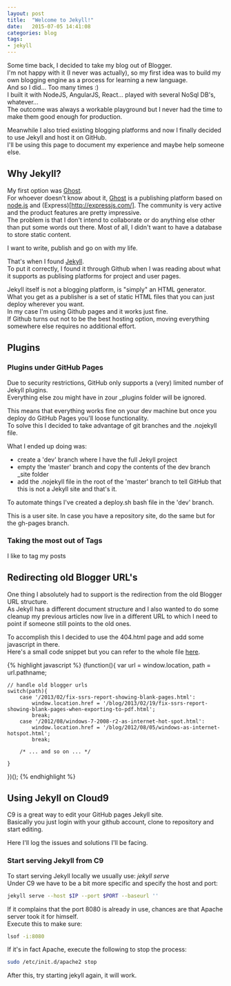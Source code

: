 ```yaml
---
layout: post
title:  "Welcome to Jekyll!"
date:   2015-07-05 14:41:08
categories: blog
tags:
- jekyll
---
```


Some time back, I decided to take my blog out of Blogger.  
I'm not happy with it (I never was actually), so my first idea was to build my own blogging engine as a process for learning a new language.  
And so I did... Too many times :)  
I built it with NodeJS, AngularJS, React... played with several NoSql DB's, whatever...  
The outcome was always a workable playground but I never had the time to make them good enough for production.

Meanwhile I also tried existing blogging platforms and now I finally decided to use Jekyll and host it on GitHub.  
I'll be using this page to document my experience and maybe help someone else.

## Why Jekyll?
My first option was [Ghost](https://ghost.org/).  
For whoever doesn't know about it, [Ghost](https://ghost.org/) is a publishing platform based on [node.js](https://nodejs.org/en/) and (Express)[http://expressjs.com/]. 
The community is very active and the product features are pretty impressive.  
The problem is that I don't intend to collaborate or do anything else other than put some words out there. Most of all, I didn't want to have a database to store static content.

I want to write, publish and go on with my life.

That's when I found [Jekyll](http://jekyllrb.com/).  
To put it correctly, I found it through Github when I was reading about what it supports as publising platforms for project and user pages.

Jekyll itself is not a blogging platform, is "simply" an HTML generator.  
What you get as a publisher is a set of static HTML files that you can just deploy wherever you want.  
In my case I'm using Github pages and it works just fine.  
If Github turns out not to be the best hosting option, moving everything somewhere else requires no additional effort.

## Plugins
### Plugins under GitHub Pages
Due to security restrictions, GitHub only supports a (very) limited number of Jekyll plugins.  
Everything else zou might have in zour _plugins folder will be ignored.

This means that everything works fine on your dev machine but once you deploy do GitHub Pages you'll loose functionality.  
To solve this I decided to take advantage of git branches and the .nojekyll file.

What I ended up doing was:

* create a 'dev' branch where I have the full Jekyll project
* empty the 'master' branch and copy the contents of the dev branch _site folder
* add the .nojekyll file in the root of the 'master' branch to tell GitHub that this is not a Jekyll site
and that's it.

To automate things I've created a deploy.sh bash file in the 'dev' branch.

This is a user site. In case you have a repository site, do the same but for the gh-pages branch.

### Taking the most out of Tags
I like to tag my posts 

## Redirecting old Blogger URL's
One thing I absolutely had to support is the redirection from the old Blogger URL structure.  
As Jekyll has a different document structure and I also wanted to do some cleanup my previous articles now live in a different URL to which I need to point if someone still points to the old ones.

To accomplish this I decided to use the 404.html page and add some javascript in there.  
Here's a small code snippet but you can refer to the whole file [here](https://github.com/InstanceOfAnObject/InstanceOfAnObject.github.io/blob/master/404.html#L243-L365).

{% highlight javascript %}
(function(){
	var url = window.location,
        path = url.pathname;

	// handle old blogger urls
	switch(path){
		case '/2013/02/fix-ssrs-report-showing-blank-pages.html':
			window.location.href = '/blog/2013/02/19/fix-ssrs-report-showing-blank-pages-when-exporting-to-pdf.html';
			break;
		case '/2012/08/windows-7-2008-r2-as-internet-hot-spot.html':
			window.location.href = '/blog/2012/08/05/windows-as-internet-hotspot.html';
			break;
        
        /* ... and so on ... */
        
	}
})();
{% endhighlight %}

## Using Jekyll on Cloud9
C9 is a great way to edit your GitHub pages Jekyll site.  
Basically you just login with your github account, clone to repository and start editing.

Here I'll log the issues and solutions I'll be facing.

### Start serving Jekyll from C9
To start serving Jekyll locally we usually use: *jekyll serve*  
Under C9 we have to be a bit more specific and specify the host and port:
```bash
jekyll serve --host $IP --port $PORT --baseurl ''
```
If it complains that the port 8080 is already in use, chances are that Apache server took it for himself.  
Execute this to make sure:
```bash
lsof -i:8080
```
If it's in fact Apache, execute the following to stop the process:
```bash
sudo /etc/init.d/apache2 stop
```
After this, try starting jekyll again, it will work.
